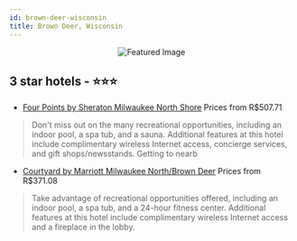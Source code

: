 ```yaml
---
id: brown-deer-wisconsin
title: Brown Deer, Wisconsin
---
```


<center><img src="https://i.travelapi.com/hotels/1000000/10000/8100/8032/bf61a6f6_z.jpg" alt="Featured Image" /></center>


##  3 star hotels - ⭐️⭐️⭐️

-    [Four Points by Sheraton Milwaukee North Shore](https://us.hurb.com/hotels/brown-deer/four-points-by-sheraton-milwaukee-north-shore-JNP-JP104614?cmp=18055) Prices from R$507.71
   > Don't miss out on the many recreational opportunities, including an indoor pool, a spa tub, and a sauna. Additional features at this hotel include complimentary wireless Internet access, concierge services, and gift shops/newsstands. Getting to nearb
-    [Courtyard by Marriott Milwaukee North/Brown Deer](https://us.hurb.com/hotels/brown-deer/courtyard-by-marriott-milwaukee-north-brown-deer-JNP-JP194627?cmp=18055) Prices from R$371.08
   > Take advantage of recreational opportunities offered, including an indoor pool, a spa tub, and a 24-hour fitness center. Additional features at this hotel include complimentary wireless Internet access and a fireplace in the lobby.
